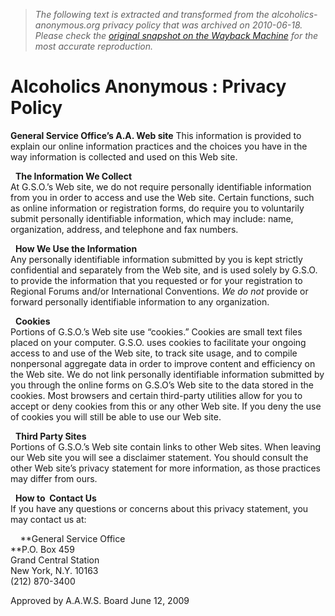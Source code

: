> *The following text is extracted and transformed from the alcoholics-anonymous.org privacy policy that was archived on 2010-06-18. Please check the [original snapshot on the Wayback Machine](https://web.archive.org/web/20100618103932id_/http%3A//www.aa.org/lang/en/subpage.cfm%3Fpage%3D25) for the most accurate reproduction.*

# Alcoholics Anonymous : Privacy Policy

  
**General Service Office’s A.A. Web site** This information is provided to explain our online information practices and the choices you have in the way information is collected and used on this Web site.

  **The Information We Collect**  
At G.S.O.’s Web site, we do not require personally identifiable information from you in order to access and use the Web site. Certain functions, such as online information or registration forms, do require you to voluntarily submit personally identifiable information, which may include: name, organization, address, and telephone and fax numbers.

  **How We Use the Information**  
Any personally identifiable information submitted by you is kept strictly confidential and separately from the Web site, and is used solely by G.S.O. to provide the information that you requested or for your registration to Regional Forums and/or International Conventions. _We do not_ provide or forward personally identifiable information to any organization.

  **Cookies**  
Portions of G.S.O.’s Web site use “cookies.” Cookies are small text files placed on your computer. G.S.O. uses cookies to facilitate your ongoing access to and use of the Web site, to track site usage, and to compile nonpersonal aggregate data in order to improve content and efficiency on the Web site. We do not link personally identifiable information submitted by you through the online forms on G.S.O’s Web site to the data stored in the cookies. Most browsers and certain third-party utilities allow for you to accept or deny cookies from this or any other Web site. If you deny the use of cookies you will still be able to use our Web site.

  **Third Party Sites**  
Portions of G.S.O.’s Web site contain links to other Web sites. When leaving our Web site you will see a disclaimer statement. You should consult the other Web site’s privacy statement for more information, as those practices may differ from ours.

  **How to  Contact Us**  
If you have any questions or concerns about this privacy statement, you may contact us at:

    **General Service Office  
**P.O. Box 459  
Grand Central Station  
New York, N.Y. 10163  
(212) 870-3400

Approved by A.A.W.S. Board June 12, 2009
